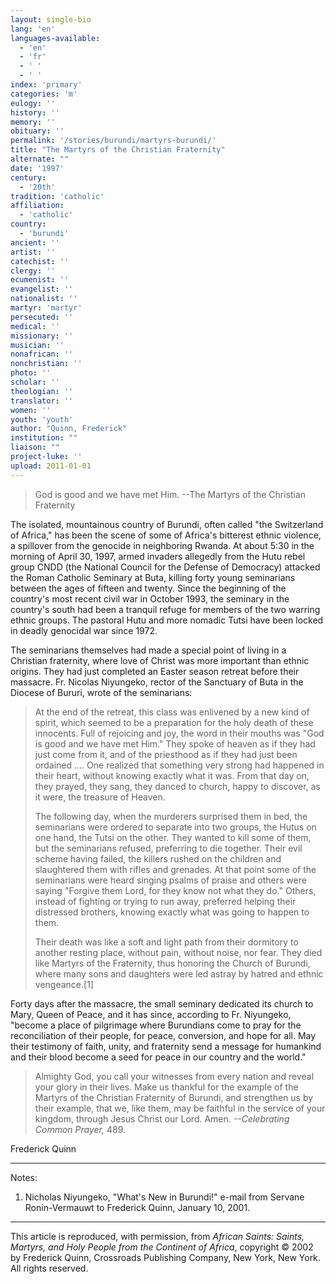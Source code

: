 ```yaml
---
layout: single-bio
lang: 'en'
languages-available:
  - 'en'
  - 'fr'
  - ' '
  - ' '
index: 'primary'
categories: 'm'
eulogy: ''
history: ''
memory: ''
obituary: ''
permalink: '/stories/burundi/martyrs-burundi/'
title: "The Martyrs of the Christian Fraternity"
alternate: ""
date: '1997'
century:
  - '20th'
tradition: 'catholic'
affiliation:
  - 'catholic'
country:
  - 'burundi'
ancient: ''
artist: ''
catechist: ''
clergy: ''
ecumenist: ''
evangelist: ''
nationalist: ''
martyr: 'martyr'
persecuted: ''
medical: ''
missionary: ''
musician: ''
nonafrican: ''
nonchristian: ''
photo: ''
scholar: ''
theologian: ''
translator: ''
women: ''
youth: 'youth'
author: "Quinn, Frederick"
institution: ""
liaison: ""
project-luke: ''
upload: 2011-01-01
---
```




> God is good and we have met Him.
> --The Martyrs of the Christian Fraternity
>

The isolated, mountainous country of Burundi, often called "the Switzerland of Africa," has been the scene of some of Africa's bitterest ethnic violence, a spillover from the genocide in neighboring Rwanda. At about 5:30 in the morning of April 30, 1997, armed invaders allegedly from the Hutu rebel group CNDD (the National Council for the Defense of Democracy) attacked the Roman Catholic Seminary at Buta, killing forty young seminarians between the ages of fifteen and twenty. Since the beginning of the country's most recent civil war in October 1993, the seminary in the country's south had been a tranquil refuge for members of the two warring ethnic groups. The pastoral Hutu and more nomadic Tutsi have been locked in deadly genocidal war since 1972.

The seminarians themselves had made a special point of living in a Christian fraternity, where love of Christ was more important than ethnic origins. They had just completed an Easter season retreat before their massacre. Fr. Nicolas Niyungeko, rector of the Sanctuary of Buta in the Diocese of Bururi, wrote of the seminarians:

> At the end of the retreat, this class was enlivened by a new kind of spirit, which seemed to be a preparation for the holy death of these innocents. Full of rejoicing and joy, the word in their mouths was "God is good and we have met Him." They spoke of heaven as if they had just come from it, and of the priesthood as if they had just been ordained .... One realized that something very strong had happened in their heart, without knowing exactly what it was. From that day on, they prayed, they sang, they danced to church, happy to discover, as it were, the treasure of Heaven.
>
> The following day, when the murderers surprised them in bed, the seminarians were ordered to separate into two groups, the
> Hutus on one hand, the Tutsi on the other. They wanted to kill some of them, but the seminarians refused, preferring to die together. Their evil scheme having failed, the killers rushed on the children and slaughtered them with rifles and grenades. At that point some of the seminarians were heard singing psalms of praise and others were saying "Forgive them Lord, for they know not what they do." Others, instead of fighting or trying to run away, preferred helping their distressed brothers, knowing exactly what was going to happen to them.
>
> Their death was like a soft and light path from their dormitory to another resting place, without pain, without noise, nor fear. They died like Martyrs of the Fraternity, thus honoring the Church of Burundi, where many sons and daughters were led astray by hatred and ethnic vengeance.[1]
>

Forty days after the massacre, the small seminary dedicated its church to Mary, Queen of Peace, and it has since, according to Fr. Niyungeko, "become a place of pilgrimage where Burundians come to pray for the reconciliation of their people, for peace, conversion, and hope for all. May their testimony of faith, unity, and fraternity send a message for humankind and their blood become a seed for peace in our country and the world."

> Almighty God, you call your witnesses from every nation and reveal your glory in their lives. Make us thankful for the example of the Martyrs of the Christian Fraternity of Burundi, and strengthen us by their example, that we, like them, may be faithful in the service of your kingdom, through Jesus Christ our Lord. Amen. *--Celebrating Common Prayer,* 489.
>

Frederick Quinn

---

Notes:

1. Nicholas Niyungeko, "What's New in Burundi!" e-mail from Servane
Ronin-Vermauwt to Frederick Quinn, January 10, 2001.

---

This article is reproduced, with permission, from *African Saints: Saints, Martyrs, and Holy People from the Continent of Africa*, copyright &copy; 2002 by Frederick Quinn, Crossroads Publishing Company, New York, New York.  All rights reserved.

